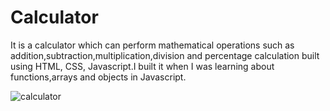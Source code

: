 # Calculator
<p> It is a calculator which can perform mathematical operations such as  addition,subtraction,multiplication,division and percentage calculation built using HTML, CSS, Javascript.I built it when I was learning about functions,arrays and objects in Javascript.<p/>


![calculator](https://user-images.githubusercontent.com/86512891/154316430-d862f763-2d32-42f1-8732-eb193bda61e4.PNG)
